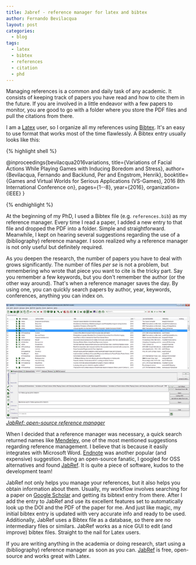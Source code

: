 ```yaml
---
title: Jabref - reference manager for latex and bibtex
author: Fernando Bevilacqua
layout: post
categories:
  - blog
tags:
  - latex
  - bibtex
  - references
  - citation
  - phd
---
```


Managing references is a common and daily task of any academic. It consists of keeping track of papers you have read and how to cite them in the future. If you are involved in a little endeavor with a few papers to monitor, you are good to go with a folder where you store the PDF files and pull the citations from there.

I am a [Latex](https://www.latex-project.org/) user, so I organize all my references using [Bibtex](http://www.bibtex.org/). It's an easy to use format that works most of the time flawlessly. A Bibtex entry usually looks like this:

{% highlight shell %}

@inproceedings{bevilacqua2016variations,
  title={Variations of Facial Actions While Playing Games with Inducing Boredom and Stress},
  author={Bevilacqua, Fernando and Backlund, Per and Engstrom, Henrik},
  booktitle={Games and Virtual Worlds for Serious Applications (VS-Games), 2016 8th International Conference on},
  pages={1--8},
  year={2016},
  organization={IEEE}
}

{% endhighlight %}

At the beginning of my PhD, I used a Bibtex file (e.g. `references.bib`) as my reference manager. Every time I read a paper, I added a new entry to that file and dropped the PDF into a folder. Simple and straightforward. Meanwhile, I kept on hearing several suggestions regarding the use of a (bibliography) reference manager. I soon realized why a reference manager is not only useful but definitely required.

As you deepen the research, the number of papers you have to deal with grows significantly. The number of files *per se* is not a problem, but remembering who wrote that piece you want to cite is the tricky part. Say you remember a few keywords, but you don't remember the author (or the other way around). That's when a reference manager saves the day. By using one, you can quickly search papers by author, year, keywords, conferences, anything you can index on.

![JabRef: open-source reference manager](/public/img/posts/jabref.jpg)
*[JabRef: open-source reference manager](http://www.jabref.org/)*

When I decided that a reference manager was necessary, a quick search returned names like [Mendeley](https://www.mendeley.com/), one of the most mentioned suggestions regarding reference management. I believe that is because it easily integrates with Microsoft Word. [Endnote](http://endnote.com/) was another popular (and expensive) suggestion. Being an open-source fanatic, I googled for OSS alternatives and found [JabRef](http://www.jabref.org/). It is quite a piece of software, kudos to the development team!

JabRef not only helps you manage your references, but it also helps you obtain information about them. Usually, my workflow involves searching for a paper on [Google Scholar](https://scholar.google.com) and getting its bibtext entry from there. After I add the entry to JabRef and use its excellent features set to automatically look up the DOI and the PDF of the paper for me. And just like magic, my initial bibtex entry is updated with very accurate info and ready to be used. Additionally, JabRef uses a Bibtex file as a database, so there are no intermediary files or similars. JabRef works as a nice GUI to edit (and improve) bibtex files. Straight to the nail for Latex users.

If you are writing anything in the academia or doing research, start using a (bibliography) reference manager as soon as you can. [JabRef](http://www.jabref.org/) is free, open-source and works great with Latex.
